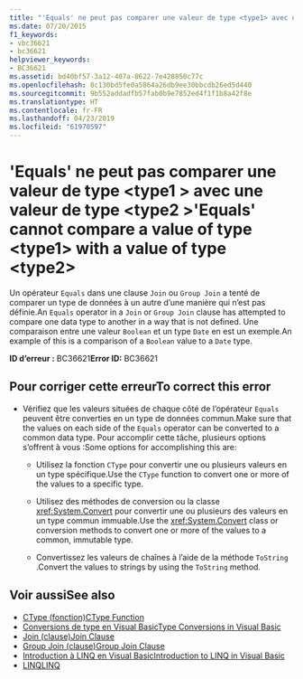 ```yaml
---
title: "'Equals' ne peut pas comparer une valeur de type <type1> avec une valeur de type <type2>"
ms.date: 07/20/2015
f1_keywords:
- vbc36621
- bc36621
helpviewer_keywords:
- BC36621
ms.assetid: bd40bf57-3a12-407a-8622-7e428850c77c
ms.openlocfilehash: 8c130bd5fe0a5864a26db9ee30bbcdb26ed5d440
ms.sourcegitcommit: 9b552addadfb57fab0b9e7852ed4f1f1b8a42f8e
ms.translationtype: HT
ms.contentlocale: fr-FR
ms.lasthandoff: 04/23/2019
ms.locfileid: "61970597"
---
```

# <a name="equals-cannot-compare-a-value-of-type-type1-with-a-value-of-type-type2"></a><span data-ttu-id="c577f-102">'Equals' ne peut pas comparer une valeur de type \<type1 > avec une valeur de type \<type2 ></span><span class="sxs-lookup"><span data-stu-id="c577f-102">'Equals' cannot compare a value of type \<type1> with a value of type \<type2></span></span>
<span data-ttu-id="c577f-103">Un opérateur `Equals` dans une clause `Join` ou `Group Join` a tenté de comparer un type de données à un autre d’une manière qui n’est pas définie.</span><span class="sxs-lookup"><span data-stu-id="c577f-103">An `Equals` operator in a `Join` or `Group Join` clause has attempted to compare one data type to another in a way that is not defined.</span></span> <span data-ttu-id="c577f-104">Une comparaison entre une valeur `Boolean` et un type `Date` en est un exemple.</span><span class="sxs-lookup"><span data-stu-id="c577f-104">An example of this is a comparison of a `Boolean` value to a `Date` type.</span></span>  
  
 <span data-ttu-id="c577f-105">**ID d’erreur :** BC36621</span><span class="sxs-lookup"><span data-stu-id="c577f-105">**Error ID:** BC36621</span></span>  
  
## <a name="to-correct-this-error"></a><span data-ttu-id="c577f-106">Pour corriger cette erreur</span><span class="sxs-lookup"><span data-stu-id="c577f-106">To correct this error</span></span>  
  
-   <span data-ttu-id="c577f-107">Vérifiez que les valeurs situées de chaque côté de l’opérateur `Equals` peuvent être converties en un type de données commun.</span><span class="sxs-lookup"><span data-stu-id="c577f-107">Make sure that the values on each side of the `Equals` operator can be converted to a common data type.</span></span> <span data-ttu-id="c577f-108">Pour accomplir cette tâche, plusieurs options s’offrent à vous :</span><span class="sxs-lookup"><span data-stu-id="c577f-108">Some options for accomplishing this are:</span></span>  
  
    -   <span data-ttu-id="c577f-109">Utilisez la fonction `CType` pour convertir une ou plusieurs valeurs en un type spécifique.</span><span class="sxs-lookup"><span data-stu-id="c577f-109">Use the `CType` function to convert one or more of the values to a specific type.</span></span>  
  
    -   <span data-ttu-id="c577f-110">Utilisez des méthodes de conversion ou la classe <xref:System.Convert> pour convertir une ou plusieurs des valeurs en un type commun immuable.</span><span class="sxs-lookup"><span data-stu-id="c577f-110">Use the <xref:System.Convert> class or conversion methods to convert one or more of the values to a common, immutable type.</span></span>  
  
    -   <span data-ttu-id="c577f-111">Convertissez les valeurs de chaînes à l’aide de la méthode `ToString` .</span><span class="sxs-lookup"><span data-stu-id="c577f-111">Convert the values to strings by using the `ToString` method.</span></span>  
  
## <a name="see-also"></a><span data-ttu-id="c577f-112">Voir aussi</span><span class="sxs-lookup"><span data-stu-id="c577f-112">See also</span></span>

- [<span data-ttu-id="c577f-113">CType (fonction)</span><span class="sxs-lookup"><span data-stu-id="c577f-113">CType Function</span></span>](../../visual-basic/language-reference/functions/ctype-function.md)
- [<span data-ttu-id="c577f-114">Conversions de type en Visual Basic</span><span class="sxs-lookup"><span data-stu-id="c577f-114">Type Conversions in Visual Basic</span></span>](../../visual-basic/programming-guide/language-features/data-types/type-conversions.md)
- [<span data-ttu-id="c577f-115">Join (clause)</span><span class="sxs-lookup"><span data-stu-id="c577f-115">Join Clause</span></span>](../../visual-basic/language-reference/queries/join-clause.md)
- [<span data-ttu-id="c577f-116">Group Join (clause)</span><span class="sxs-lookup"><span data-stu-id="c577f-116">Group Join Clause</span></span>](../../visual-basic/language-reference/queries/group-join-clause.md)
- [<span data-ttu-id="c577f-117">Introduction à LINQ en Visual Basic</span><span class="sxs-lookup"><span data-stu-id="c577f-117">Introduction to LINQ in Visual Basic</span></span>](../../visual-basic/programming-guide/language-features/linq/introduction-to-linq.md)
- [<span data-ttu-id="c577f-118">LINQ</span><span class="sxs-lookup"><span data-stu-id="c577f-118">LINQ</span></span>](../../visual-basic/programming-guide/language-features/linq/index.md)
